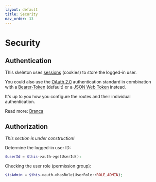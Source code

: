 ```yaml
---
layout: default
title: Security
nav_order: 13
---
```


# Security

## Authentication

This skeleton uses [sessions](https://www.php.net/manual/en/book.session.php) (cookies) to store the logged-in user.

You could also use the [OAuth 2.0](https://oauth.net/2/) authentication standard in combination with a 
[Bearer-Token](https://oauth.net/2/bearer-tokens/) (default) or a [JSON Web Token](https://oauth.net/2/jwt/) instead.

It's up to you how you configure the routes and their individual authentication.

Read more: [Branca](https://branca.io/)

## Authorization

*This section is under construction!*

Determine the logged-in user ID:

```php
$userId = $this->auth->getUserId();
```

Checking the user role (permission group):

```php
$isAdmin = $this->auth->hasRole(UserRole::ROLE_ADMIN);
```
